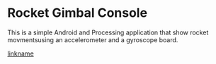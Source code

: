 # Rocket Gimbal Console
This is a simple Android and Processing application that show rocket movmentsusing an accelerometer and a gyroscope board. 

[linkname](https://www.youtube.com/watch?v=qz4jsMyJYC4)


